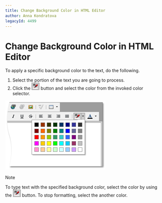 ```yaml
---
title: Change Background Color in HTML Editor
author: Anna Kondratova
legacyId: 4499
---
```

# Change Background Color in HTML Editor
To apply a specific background color to the text, do the following.
1. Select the portion of the text you are going to process.
2. Click the ![ASPxHtmlEditor-Buttons-BackColor](../../../images/img7422.png) button and select the color from the invoked color selector.

![ASPxHtmlEditor-WorkingWithText-BackColorDialog](../../../images/img7423.png)

> [!NOTE]
> To type text with the specified background color, select the color by using the ![ASPxHtmlEditor-Buttons-BackColor](../../../images/img7422.png) button. To stop formatting, select the another color.